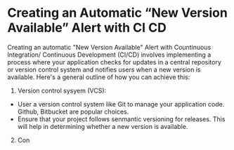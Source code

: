 # Creating an Automatic “New Version Available” Alert with CI CD
Creating an automatic "New Version Available" Alert with Countinuous Integration/ Continuous Development (CI/CD) involves implementing a process where your application checks for updates in a central repository or version control system and notifies users when a new version is available. Here's a general outline of how you can achieve this:
1. Version control sysyem (VCS):
- User a version control system like Git to manage your application code. Github, Bitbucket are popular choices.
- Ensure that your project follows senmantic versioning for releases. This will help in determining whether a new version is available.
2. Con